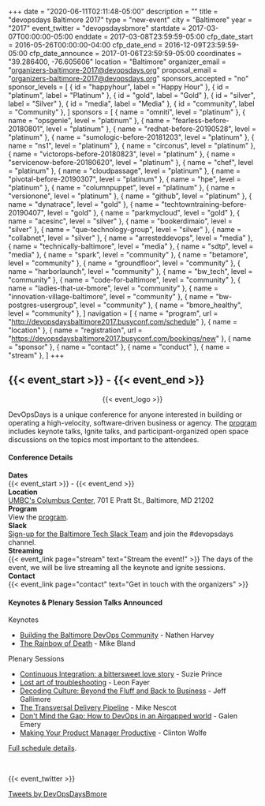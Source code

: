 +++
date = "2020-06-11T02:11:48-05:00"
description = ""
title = "devopsdays Baltimore 2017"
type = "new-event"
city = "Baltimore"
year = "2017"
event_twitter = "devopsdaysbmore"
startdate = 2017-03-07T00:00:00-05:00
enddate = 2017-03-08T23:59:59-05:00
cfp_date_start = 2016-05-26T00:00:00-04:00
cfp_date_end = 2016-12-09T23:59:59-05:00
cfp_date_announce = 2017-01-06T23:59:59-05:00
coordinates = "39.286400, -76.605606"
location = "Baltimore"
organizer_email = "organizers-baltimore-2017@devopsdays.org"
proposal_email = "organizers-baltimore-2017@devopsdays.org"
sponsors_accepted = "no"
sponsor_levels = [
    { id = "happyhour", label = "Happy Hour" },
    { id = "platinum", label = "Platinum" },
    { id = "gold", label = "Gold" },
    { id = "silver", label = "Silver" },
    { id = "media", label = "Media" },
    { id = "community", label = "Community" },
]
sponsors = [
    { name = "omniti", level = "platinum" },
    { name = "opsgenie", level = "platinum" },
    { name = "fearless-before-20180801", level = "platinum" },
    { name = "redhat-before-20190528", level = "platinum" },
    { name = "sumologic-before-20181203", level = "platinum" },
    { name = "ns1", level = "platinum" },
    { name = "circonus", level = "platinum" },
    { name = "victorops-before-20180823", level = "platinum" },
    { name = "servicenow-before-20180620", level = "platinum" },
    { name = "chef", level = "platinum" },
    { name = "cloudpassage", level = "platinum" },
    { name = "pivotal-before-20190307", level = "platinum" },
    { name = "hpe", level = "platinum" },
    { name = "columnpuppet", level = "platinum" },
    { name = "versionone", level = "platinum" },
    { name = "github", level = "platinum" },
    { name = "dynatrace", level = "gold" },
    { name = "techtowntraining-before-20190407", level = "gold" },
    { name = "parkmycloud", level = "gold" },
    { name = "acesinc", level = "silver" },
    { name = "bookerdimaio", level = "silver" },
    { name = "que-technology-group", level = "silver" },
    { name = "collabnet", level = "silver" },
    { name = "arresteddevops", level = "media" },
    { name = "technically-baltimore", level = "media" },
    { name = "sdtp", level = "media" },
    { name = "spark", level = "community" },
    { name = "betamore", level = "community" },
    { name = "groundfloor", level = "community" },
    { name = "harborlaunch", level = "community" },
    { name = "bw_tech", level = "community" },
    { name = "code-for-baltimore", level = "community" },
    { name = "ladies-that-ux-bmore", level = "community" },
    { name = "innovation-village-baltimore", level = "community" },
    { name = "bw-postgres-usergroup", level = "community" },
    { name = "bmore_healthy", level = "community" },
]
navigation = [
    { name = "program", url = "http://devopsdaysbaltimore2017.busyconf.com/schedule" },
    { name = "location" },
    { name = "registration", url = "https://devopsdaysbaltimore2017.busyconf.com/bookings/new" },
    { name = "sponsor" },
    { name = "contact" },
    { name = "conduct" },
    { name = "stream" },
]
+++
<h2>{{< event_start >}} - {{< event_end >}}</h2>

<div style="text-align:center;">
  {{< event_logo >}}
</div>

<div class = "row">
  <div class = "col-md-10">
    <p>
      DevOpsDays is a unique conference for anyone interested in building or
      operating a high-velocity, software-driven business or agency.  The
      <a href="http://devopsdaysbaltimore2017.busyconf.com/schedule">program</a>
      includes keynote talks, Ignite talks, and participant-organized open space
      discussions on the topics most important to the attendees.
    </p>
  </div>
</div>

<div class = "row">
  <div class = "col-md-10">
    <h4>Conference Details</h4>
  </div>
</div>

<div class = "row">
  <div class = "col-md-2">
    <strong>Dates</strong>
  </div>
  <div class = "col-md-8">
    {{< event_start >}} - {{< event_end >}}
  </div>
</div>

<div class = "row">
  <div class = "col-md-2">
    <strong>Location</strong>
  </div>
  <div class = "col-md-8">
    <a href="../location">UMBC's Columbus Center</a>, 701 E Pratt St.,
    Baltimore, MD  21202
  </div>
</div>

<div class = "row">
  <div class = "col-md-2">
    <strong>Program</strong>
  </div>
  <div class = "col-md-8">
    View the
    <a href="http://devopsdaysbaltimore2017.busyconf.com/schedule">program</a>.
  </div>
</div>

<div class = "row">
  <div class = "col-md-2">
    <strong>Slack</strong>
  </div>
  <div class = "col-md-8">
    <a href="http://slack.baltimoretech.org/">Sign-up for the Baltimore Tech
    Slack Team</a> and join the #devopsdays channel.
  </div>
</div>

<div class = "row">
  <div class = "col-md-2">
    <strong>Streaming</strong>
  </div>
  <div class = "col-md-8">
    {{< event_link page="stream" text="Stream the event!" >}} The days of the
    event, we will be live streaming all the keynote and ignite sessions.
  </div>
</div>

<div class = "row">
  <div class = "col-md-2">
    <strong>Contact</strong>
  </div>  <div class = "col-md-8">
    {{< event_link page="contact" text="Get in touch with the organizers" >}}
  </div>
</div>

<div class = "row">
  <div class = "col-md-10">
    <h4>Keynotes & Plenary Session Talks Announced</h4>
    <p>Keynotes</p>
    <ul>
      <li>
        <a href="http://devopsdaysbaltimore2017.busyconf.com/schedule#activity_581b512bfa6077d5c4000073">Building
        the Baltimore DevOps Community</a> - Nathen Harvey
      </li>
      <li>
        <a href="http://devopsdaysbaltimore2017.busyconf.com/schedule#activity_582f3514384144ce6900008c">The
        Rainbow of Death</a> - Mike Bland
      </li>
    </ul>
    <p>Plenary Sessions</p>
    <ul>
      <li>
        <a href="http://devopsdaysbaltimore2017.busyconf.com/schedule#activity_5813a612c9853bf76e000034">Continuous Integration: a bittersweet love story</a> - Suzie Prince
      </li>
      <li>
        <a href="http://devopsdaysbaltimore2017.busyconf.com/schedule#activity_584718b7d39ecb7cc7000082">Lost art of troubleshooting</a> - Leon Fayer
      </li>
      <li>
        <a href="http://devopsdaysbaltimore2017.busyconf.com/schedule#activity_584ae19dd33c2785b800003e">Decoding Culture: Beyond the Fluff and Back to Business</a> - Jeff Gallimore
      </li>
      <li>
        <a href="http://devopsdaysbaltimore2017.busyconf.com/schedule#activity_5789ad1e476907523a000039">The Transversal Delivery Pipeline</a> - Mike Nescot
      </li>
      <li>
        <a href="http://devopsdaysbaltimore2017.busyconf.com/schedule#activity_578025242dcf0305bd000177">Don't Mind the Gap: How to DevOps in an Airgapped world</a> - Galen Emery
      </li>
      <li>
        <a href="http://devopsdaysbaltimore2017.busyconf.com/schedule#activity_584b2fb3b5c1a1cd5b00007d">Making Your Product Manager Productive</a> - Clinton Wolfe
      </li>
    </ul>
    <p>
      <a href="http://devopsdaysbaltimore2017.busyconf.com/schedule">Full schedule details</a>.
    </p>
  </div>
</div>

<div class = "row">
   
</div>

<div class = "row">
  <p>
    {{< event_twitter >}}
  </p>
</div>

<div>
<a class="twitter-timeline" data-width="800" data-height="600" data-theme="light" href="https://twitter.com/devopsdaysbmore">Tweets by DevOpsDaysBmore</a> <script async src="//platform.twitter.com/widgets.js" charset="utf-8"></script>
</div>
